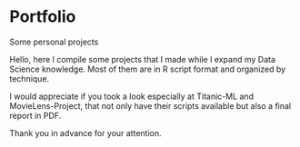 # Portfolio
Some personal projects

Hello, here I compile some projects that I made while I expand my Data Science knowledge.
Most of them are in R script format and organized by technique.

I would appreciate if you took a look especially at Titanic-ML and MovieLens-Project, that not only have their scripts available but also a final report in PDF.

Thank you in advance for your attention.

